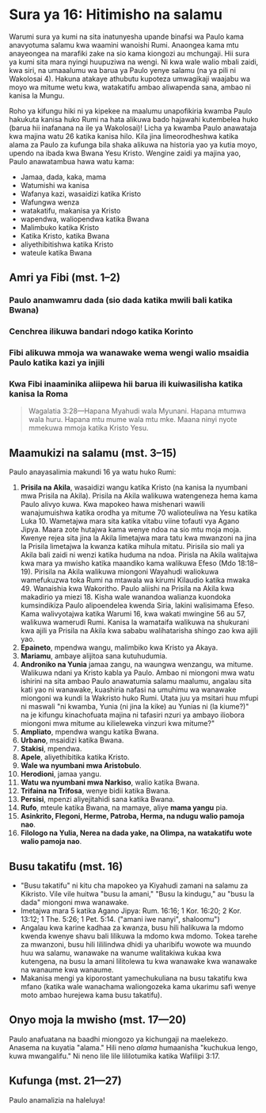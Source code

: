 # Sura ya 16: Hitimisho na salamu

Warumi sura ya kumi na sita inatunyesha upande binafsi wa Paulo kama anavyotuma salamu kwa waamini wanoishi Rumi. Anaongea kama mtu anayeongea na marafiki zake na sio kama kiongozi au mchungaji. Hii sura ya kumi sita mara nyingi huupuziwa na wengi. Ni kwa wale walio mbali zaidi, kwa siri, na umaaalumu wa barua ya Paulo yenye salamu (na ya pili ni Wakolosai 4). Hakuna atakaye athubutu kupoteza umwagikaji waajabu wa moyo wa mitume wetu kwa, watakatifu ambao aliwapenda sana, ambao ni kanisa la Mungu.

Roho ya kifungu hiki ni ya kipekee na maalumu unapofikiria kwamba Paulo hakukuta kanisa huko Rumi na hata alikuwa bado hajawahi kutembelea huko (barua hii inafanana na ile ya Wakolosai)! Licha ya kwamba Paulo anawataja kwa majina watu 26 katika kanisa hilo. Kila jina limeorodheshwa katika alama za Paulo za kufunga bila shaka alikuwa na historia yao ya kutia moyo, upendo na ibada kwa Bwana Yesu Kristo. Wengine zaidi ya majina yao, Paulo anawatambua hawa watu kama:

- Jamaa, dada, kaka, mama
- Watumishi wa kanisa
- Wafanya kazi, wasaidizi katika Kristo
- Wafungwa wenza
- watakatifu, makanisa ya Kristo
- wapendwa, waliopendwa katika Bwana
- Malimbuko katika Kristo
- Katika Kristo, katika Bwana
- aliyethibitishwa katika Kristo
- wateule katika Bwana

## Amri ya Fibi (mst. 1–2)

### Paulo anamwamru dada (sio dada katika mwili bali katika Bwana)

### Cenchrea ilikuwa bandari ndogo katika Korinto

### Fibi alikuwa mmoja wa wanawake wema wengi walio msaidia Paulo katika kazi ya injili

### Kwa Fibi inaaminika aliipewa hii barua ili kuiwasilisha katika kanisa la Roma

> Wagalatia 3:28—Hapana Myahudi wala Myunani. Hapana mtumwa wala huru. Hapana mtu mume wala mtu mke. Maana ninyi nyote mmekuwa mmoja katika Kristo Yesu.

## Maamukizi na salamu (mst. 3–15)

Paulo anayasalimia makundi 16 ya watu huko Rumi:

1. **Prisila na Akila**, wasaidizi wangu katika Kristo (na kanisa la nyumbani mwa Prisila na Akila). Prisila na Akila walikuwa watengeneza hema kama Paulo alivyo kuwa. Kwa mapokeo hawa mishenari wawili wanajumuishwa katika orodha ya mitume 70 walioteuliwa na Yesu katika Luka 10. Wametajwa mara sita katika vitabu viine tofauti vya Agano Jipya. Maara zote hutajwa kama wenye ndoa na sio mtu moja moja. Kwenye rejea sita jina la Akila limetajwa mara tatu kwa mwanzoni na jina la Prisila limetajwa la kwanza katika mihula mitatu. Pirisila sio mali ya Akila bali zaidi ni wenzi katika huduma na ndoa. Pirisla na Akila walitajwa kwa mara ya mwisho katika maandiko kama walikuwa Efeso (Mdo 18:18–19). Pirisila na Akila walikuwa miongoni Wayahudi waliokuwa wamefukuzwa toka Rumi na mtawala wa kirumi Kilaudio katika mwaka 49. Wanaishia kwa Wakoritho. Paulo aliishi na Prisila na Akila kwa makadirio ya miezi 18. Kisha wale wanandoa walianza kuondoka kumsindikiza Paulo alipoendelea kwenda Siria, lakini walisimama Efeso. Kama walivyotajwa katika Warumi 16, kwa wakati mwingine 56 au 57, walikuwa wamerudi Rumi. Kanisa la wamataifa walikuwa na shukurani kwa ajili ya Prisila na Akila kwa sababu walihatarisha shingo zao kwa ajili yao.
2. **Epaineto**, mpendwa wangu, malimbiko kwa Kristo ya Akaya.
3. **Mariamu**, ambaye alijitoa sana kutuhudumia.
4. **Androniko na Yunia** jamaa zangu, na waungwa wenzangu, wa mitume. Walikuwa ndani ya Kristo kabla ya Paulo. Ambao ni miongoni mwa watu ishirini na sita ambao Paulo anawatumia salamu maalumu, angalau sita kati yao ni wanawake, kuashiria nafasi na umuhimu wa wanawake miongoni wa kundi la Wakristo huko Rumi. Utata juu ya msitari huu mfupi ni maswali "ni kwamba, Yunia (ni jina la kike) au Yunias ni (la kiume?)" na je kifungu kinachofuata majina ni tafasiri nzuri ya ambayo iliobora miongoni mwa mitume au kilieleweka vinzuri kwa mitume?"
5. **Ampliato**, mpendwa wangu katika Bwana.
6. **Urbano**, msaidizi katika Bwana.
7. **Stakisi**, mpendwa.
8. **Apele**, aliyethibitika katika Kristo.
9. **Wale wa nyumbani mwa Aristobulo**.
10. **Herodioni**, jamaa yangu.
11. **Watu wa nyumbani mwa Narkiso**, walio katika Bwana.
12. **Trifaina na Trifosa**, wenye bidii katika Bwana.
13. **Persisi**, mpenzi aliyejitahidi sana katika Bwana.
14. **Rufo**, mteule katika Bwana, na mamaye, aliye **mama yangu** pia.
15. **Asinkrito, Flegoni, Herme, Patroba, Herma, na ndugu walio pamoja nao**.
16. **Filologo na Yulia, Nerea na dada yake, na Olimpa, na watakatifu wote walio pamoja nao**.

## Busu takatifu (mst. 16)

- "Busu takatifu" ni kitu cha mapokeo ya Kiyahudi zamani na salamu za Kikristo. Vile vile huitwa "busu la amani," "Busu la kindugu," au "busu la dada" miongoni mwa wanawake.
- Imetajwa mara 5 katika Agano Jipya: Rum. 16:16; 1 Kor. 16:20; 2 Kor. 13:12; 1 The. 5:26; 1 Pet. 5:14. ("amani iwe nanyi", shaloomu")
- Angalau kwa karine kadhaa za kwanza, busu hili halikuwa la mdomo kwenda kwenye shavu bali lilikuwa la mdomo kwa mdomo. Tokea tarehe za mwanzoni, busu hili lililindwa dhidi ya uharibifu wowote wa muundo huu wa salamu, wanawake na wanume walitakiwa kukaa kwa kutengena, na busu la amani lilitolewa tu kwa wanawake kwa wanawake na wanaume kwa wanaume.
- Makanisa mengi ya kiporostant yamechukuliana na busu takatifu kwa mfano (katika wale wanachama waliongozeka kama ukarimu safi wenye moto ambao hurejewa kama busu takatifu).

## Onyo moja la mwisho (mst. 17—20)

Paulo anafuatana na baadhi miongozo ya kichungaji na maelekezo. Anasema na kuyatia "alama." Hili neno _alama_ humaanisha "kuchukua lengo, kuwa mwangalifu." Ni neno lile lile lililotumika katika Wafilipi 3:17.

## Kufunga (mst. 21—27)

Paulo anamalizia na haleluya!
